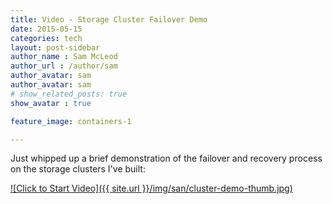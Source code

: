 ```yaml
---
title: Video - Storage Cluster Failover Demo
date: 2015-05-15
categories: tech
layout: post-sidebar
author_name : Sam McLeod
author_url : /author/sam
author_avatar: sam
author_avatar: sam
# show_related_posts: true
show_avatar : true

feature_image: containers-1

---
```


Just whipped up a brief demonstration of the failover and recovery process on the storage clusters I've built:

[![Click to Start Video]({{ site.url }}/img/san/cluster-demo-thumb.jpg)](https://youtu.be/_fRMtXWM3FU)